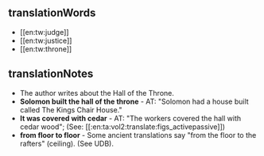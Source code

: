## translationWords

* [[en:tw:judge]]
* [[en:tw:justice]]
* [[en:tw:throne]]

## translationNotes

* The author writes about the Hall of the Throne.
* **Solomon built the hall of the throne** - AT: "Solomon had a house built called The Kings Chair House."
* **It was covered with cedar** - AT: "The workers covered the hall with cedar wood"; (See: [[:en:ta:vol2:translate:figs_activepassive]])
* **from floor to floor** - Some ancient translations say "from the floor to the rafters" (ceiling). (See UDB).

